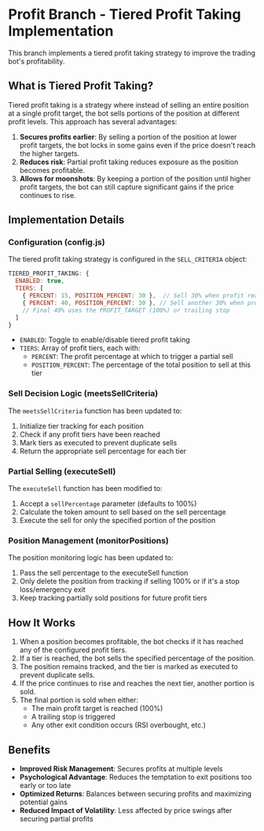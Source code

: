 # Profit Branch - Tiered Profit Taking Implementation

This branch implements a tiered profit taking strategy to improve the trading bot's profitability.

## What is Tiered Profit Taking?

Tiered profit taking is a strategy where instead of selling an entire position at a single profit target, the bot sells portions of the position at different profit levels. This approach has several advantages:

1. **Secures profits earlier**: By selling a portion of the position at lower profit targets, the bot locks in some gains even if the price doesn't reach the higher targets.
2. **Reduces risk**: Partial profit taking reduces exposure as the position becomes profitable.
3. **Allows for moonshots**: By keeping a portion of the position until higher profit targets, the bot can still capture significant gains if the price continues to rise.

## Implementation Details

### Configuration (config.js)

The tiered profit taking strategy is configured in the `SELL_CRITERIA` object:

```javascript
TIERED_PROFIT_TAKING: {
  ENABLED: true,
  TIERS: [
    { PERCENT: 15, POSITION_PERCENT: 30 },  // Sell 30% when profit reaches 15%
    { PERCENT: 40, POSITION_PERCENT: 30 }, // Sell another 30% when profit reaches 40%
    // Final 40% uses the PROFIT_TARGET (100%) or trailing stop
  ]
}
```

- `ENABLED`: Toggle to enable/disable tiered profit taking
- `TIERS`: Array of profit tiers, each with:
  - `PERCENT`: The profit percentage at which to trigger a partial sell
  - `POSITION_PERCENT`: The percentage of the total position to sell at this tier

### Sell Decision Logic (meetsSellCriteria)

The `meetsSellCriteria` function has been updated to:

1. Initialize tier tracking for each position
2. Check if any profit tiers have been reached
3. Mark tiers as executed to prevent duplicate sells
4. Return the appropriate sell percentage for each tier

### Partial Selling (executeSell)

The `executeSell` function has been modified to:

1. Accept a `sellPercentage` parameter (defaults to 100%)
2. Calculate the token amount to sell based on the sell percentage
3. Execute the sell for only the specified portion of the position

### Position Management (monitorPositions)

The position monitoring logic has been updated to:

1. Pass the sell percentage to the executeSell function
2. Only delete the position from tracking if selling 100% or if it's a stop loss/emergency exit
3. Keep tracking partially sold positions for future profit tiers

## How It Works

1. When a position becomes profitable, the bot checks if it has reached any of the configured profit tiers.
2. If a tier is reached, the bot sells the specified percentage of the position.
3. The position remains tracked, and the tier is marked as executed to prevent duplicate sells.
4. If the price continues to rise and reaches the next tier, another portion is sold.
5. The final portion is sold when either:
   - The main profit target is reached (100%)
   - A trailing stop is triggered
   - Any other exit condition occurs (RSI overbought, etc.)

## Benefits

- **Improved Risk Management**: Secures profits at multiple levels
- **Psychological Advantage**: Reduces the temptation to exit positions too early or too late
- **Optimized Returns**: Balances between securing profits and maximizing potential gains
- **Reduced Impact of Volatility**: Less affected by price swings after securing partial profits
